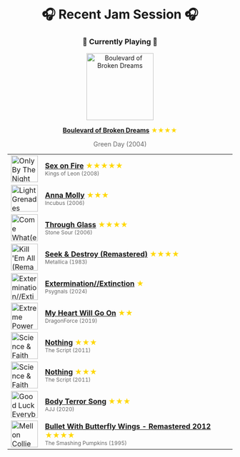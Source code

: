<div align='center'>

# 🎧 Recent Jam Session 🎧

<h3>🎵 Currently Playing 🎵</h3>

<a href="https://open.spotify.com/track/1hwJKpe0BPUsq6UUrwBWTw"><img src="https://i.scdn.co/image/ab67616d0000b27397e3ca5aecb464f021c601d5" width="150" height="150" alt="Boulevard of Broken Dreams" /></a>

<b><a href="https://open.spotify.com/track/1hwJKpe0BPUsq6UUrwBWTw">Boulevard of Broken Dreams</a></b><span style="color: gold;"> ★★★★</span>

<span style="color: #666;">Green Day (2004)</span>

<table style='margin: 0 auto; max-width: 550px;'>
<tr>
<td width="60"><a href="https://open.spotify.com/track/0ntQJM78wzOLVeCUAW7Y45"><img src="https://i.scdn.co/image/ab67616d0000b2732519d01c0cca06f134eeadd8" width="60" height="60" alt="Only By The Night" /></a></td>
<td><b><a href="https://open.spotify.com/track/0ntQJM78wzOLVeCUAW7Y45">Sex on Fire</a></b> <span style="color: gold;"> ★★★★★</span><br><span style="font-size: 12px; color: #666;">Kings of Leon (2008)</span></td>
</tr>
<tr>
<td width="60"><a href="https://open.spotify.com/track/0uLhNT7UIH3nZCCDZd3OBl"><img src="https://i.scdn.co/image/ab67616d0000b27358f4ef37dc0cdb68f858808d" width="60" height="60" alt="Light Grenades" /></a></td>
<td><b><a href="https://open.spotify.com/track/0uLhNT7UIH3nZCCDZd3OBl">Anna Molly</a></b> <span style="color: gold;"> ★★★</span><br><span style="font-size: 12px; color: #666;">Incubus (2006)</span></td>
</tr>
<tr>
<td width="60"><a href="https://open.spotify.com/track/5NeIONQWJ25uPylJBJiO4c"><img src="https://i.scdn.co/image/ab67616d0000b273b424aeb510016daa1bc0251c" width="60" height="60" alt="Come What(ever) May [10th Anniversary Edition]" /></a></td>
<td><b><a href="https://open.spotify.com/track/5NeIONQWJ25uPylJBJiO4c">Through Glass</a></b> <span style="color: gold;"> ★★★★</span><br><span style="font-size: 12px; color: #666;">Stone Sour (2006)</span></td>
</tr>
<tr>
<td width="60"><a href="https://open.spotify.com/track/5DrNFzZZZVfXaEZCaceKnp"><img src="https://i.scdn.co/image/ab67616d0000b27320292e6cce666a69ba5a86fb" width="60" height="60" alt="Kill 'Em All (Remastered)" /></a></td>
<td><b><a href="https://open.spotify.com/track/5DrNFzZZZVfXaEZCaceKnp">Seek & Destroy (Remastered)</a></b> <span style="color: gold;"> ★★★★</span><br><span style="font-size: 12px; color: #666;">Metallica (1983)</span></td>
</tr>
<tr>
<td width="60"><a href="https://open.spotify.com/track/175WI4qV4AAPg6PnqrGq12"><img src="https://i.scdn.co/image/ab67616d0000b2734b1b552018a7e22fd85cb365" width="60" height="60" alt="Extermination//Extinction" /></a></td>
<td><b><a href="https://open.spotify.com/track/175WI4qV4AAPg6PnqrGq12">Extermination//Extinction</a></b> <span style="color: gold;"> ★</span><br><span style="font-size: 12px; color: #666;">Psygnals (2024)</span></td>
</tr>
<tr>
<td width="60"><a href="https://open.spotify.com/track/2XdidRMHUsStcYW1Gujcry"><img src="https://i.scdn.co/image/ab67616d0000b273f884eba13ce42428430b6663" width="60" height="60" alt="Extreme Power Metal" /></a></td>
<td><b><a href="https://open.spotify.com/track/2XdidRMHUsStcYW1Gujcry">My Heart Will Go On</a></b> <span style="color: gold;"> ★★</span><br><span style="font-size: 12px; color: #666;">DragonForce (2019)</span></td>
</tr>
<tr>
<td width="60"><a href="https://open.spotify.com/track/0c3yfC8zMRJGvmqphczhZb"><img src="https://i.scdn.co/image/ab67616d0000b273888241dbe5fdf3de9cb3d12f" width="60" height="60" alt="Science & Faith (US Version)" /></a></td>
<td><b><a href="https://open.spotify.com/track/0c3yfC8zMRJGvmqphczhZb">Nothing</a></b> <span style="color: gold;"> ★★★</span><br><span style="font-size: 12px; color: #666;">The Script (2011)</span></td>
</tr>
<tr>
<td width="60"><a href="https://open.spotify.com/track/0c3yfC8zMRJGvmqphczhZb"><img src="https://i.scdn.co/image/ab67616d0000b273888241dbe5fdf3de9cb3d12f" width="60" height="60" alt="Science & Faith (US Version)" /></a></td>
<td><b><a href="https://open.spotify.com/track/0c3yfC8zMRJGvmqphczhZb">Nothing</a></b> <span style="color: gold;"> ★★★</span><br><span style="font-size: 12px; color: #666;">The Script (2011)</span></td>
</tr>
<tr>
<td width="60"><a href="https://open.spotify.com/track/3D1PuFi2U8lmtdWRZcCz1f"><img src="https://i.scdn.co/image/ab67616d0000b273dfe55128eb2aa4e87854e50f" width="60" height="60" alt="Good Luck Everybody" /></a></td>
<td><b><a href="https://open.spotify.com/track/3D1PuFi2U8lmtdWRZcCz1f">Body Terror Song</a></b> <span style="color: gold;"> ★★★</span><br><span style="font-size: 12px; color: #666;">AJJ (2020)</span></td>
</tr>
<tr>
<td width="60"><a href="https://open.spotify.com/track/6GtX0jaNL8IjVQfrDBx81z"><img src="https://i.scdn.co/image/ab67616d0000b273431ac6e6f393acf475730ec6" width="60" height="60" alt="Mellon Collie And The Infinite Sadness (Deluxe Edition)" /></a></td>
<td><b><a href="https://open.spotify.com/track/6GtX0jaNL8IjVQfrDBx81z">Bullet With Butterfly Wings - Remastered 2012</a></b> <span style="color: gold;"> ★★★★</span><br><span style="font-size: 12px; color: #666;">The Smashing Pumpkins (1995)</span></td>
</tr>
</table>
</div>

